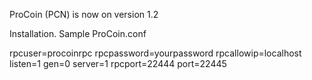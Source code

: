 ProCoin (PCN) is now on version 1.2

Installation. Sample ProCoin.conf

rpcuser=procoinrpc
rpcpassword=yourpassword
rpcallowip=localhost
listen=1
gen=0
server=1
rpcport=22444
port=22445
